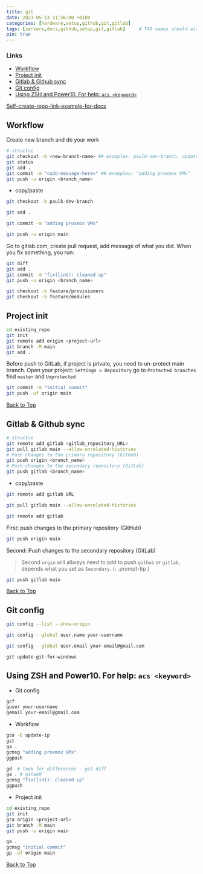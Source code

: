 ```yaml
---
title: git
date: 2023-05-13 11:56:00 +0100
categories: [hardware,setup,github,git,gitlab]
tags: [servers,docs,github,setup,git,gitlab]     # TAG names should always be lowercase
pin: true
---
```


### Links

- [Workflow](#workflow)
- [Project init](#project-init)
- [Gitlab \& Github sync](#gitlab--github-sync)
- [Git config](#git-config)
- [Using ZSH and Power10. For help: `acs <keyword>`](#using-zsh-and-power10-for-help-acs-keyword)

[Self-create-repo-link-example-for-docs](https://github.com/just-the-docs/just-the-docs-template/generate)

## Workflow

Create new branch and do your work

```bash
# structue
git checkout -b <new-branch-name> ## examples: paulk-dev-branch, update-ip
git status
git add .
git commit -m "<add-message-here>" ## examples: "adding proxmox VMs"
git push -u origin <branch_name>
```

- copy/paste

```bash
git checkout -b paulk-dev-branch 
```

```bash
git add .
```

```bash
git commit -m "adding proxmox VMs"
```

```bash
git push -u origin main
```

Go to gitlab.com, create pull request, add message of what you did. When you fix something, you run:

```bash
git diff
git add .
git commit -m "fix(lint): cleaned up"
git push -u origin <branch_name>
```

```bash
git checkout -b feature/provisioners
git checkout -b feature/modules
```

## Project init

```bash
cd existing_repo
git init 
git remote add origin <project-url>
git branch -M main
git add .
```

Before push to GitLab, if project is private, you need to un-protect main branch. Open your project: `Settings > Repository` go to `Protected branches` find `master` and `Unprotected`

```bash
git commit -m "initial commit"
git push -uf origin main
```

[Back to Top](#links)

## Gitlab & Github sync

```bash
# structue
git remote add gitlab <gitlab_repository_URL>
git pull gitlab main --allow-unrelated-histories
# Push changes to the primary repository (GitHub)
git push origin <branch_name>
# Push changes to the secondary repository (GitLab)   
git push gitlab <branch_name>
```

- copy/paste

```bash
git remote add gitlab URL
```

```bash
git pull gitlab main --allow-unrelated-histories
```

```bash
git remote add gitlab
```

First: push changes to the primary repository (GitHub)

```bash
git push origin main
```

Second: Push changes to the secondary repository (GitLab)
> Second `orgin` will allways need to add to push `github` or `gitlab`, depends what you set as `Secondary`.
{: .prompt-tip }

```bash
git push gitlab main
```

[Back to Top](#links)

## Git config

```bash
git config --list --show-origin
```

```bash
git config --global user.name your-username
```

```bash
git config --global user.email your-email@gmail.com
```

```powershell
git update-git-for-windows
```

## Using ZSH and Power10. For help: `acs <keyword>`

- Git config

```bash
gcf
guser your-username
gemail your-email@gmail.com
```

- Workflow

```bash
gco -b update-ip
gst
ga .
gcmsg "adding proxmox VMs"
ggpush
```

```bash
gd  # look for differences - git diff
ga . # gitadd
gcmsg "fix(lint): cleaned up"
ggpush
```

- Project init

```bash
cd existing_repo
git init 
gra origin <project-url>
git branch -M main
git push -u origin main
```

```bash
ga .
gcmsg "initial commit"
gp -uf origin main
```

[Back to Top](#links)
